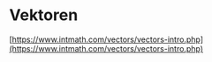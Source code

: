 # Vektoren

[https://www.intmath.com/vectors/vectors-intro.php](https://www.intmath.com/vectors/vectors-intro.php)
